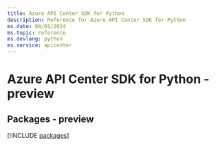 ```yaml
---
title: Azure API Center SDK for Python
description: Reference for Azure API Center SDK for Python
ms.date: 04/01/2024
ms.topic: reference
ms.devlang: python
ms.service: apicenter
---
```

# Azure API Center SDK for Python - preview
## Packages - preview
[!INCLUDE [packages](api-center-index.md)]
